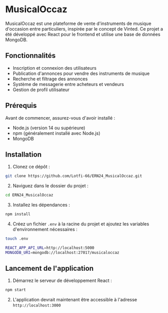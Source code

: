 
# MusicalOccaz

MusicalOccaz est une plateforme de vente d'instruments de musique d'occasion entre particuliers, inspirée par le concept de Vinted. Ce projet a été développé avec React pour le frontend et utilise une base de données MongoDB.

## Fonctionnalités

- Inscription et connexion des utilisateurs
- Publication d'annonces pour vendre des instruments de musique
- Recherche et filtrage des annonces
- Système de messagerie entre acheteurs et vendeurs
- Gestion de profil utilisateur

## Prérequis

Avant de commencer, assurez-vous d'avoir installé :
- Node.js (version 14 ou supérieure)
- npm (généralement installé avec Node.js)
- MongoDB

## Installation

1. Clonez ce dépôt :

```bash
git clone https://github.com/Lotfi-66/ERN24_MusicalOccaz.git
``` 


2. Naviguez dans le dossier du projet :

```bash
cd ERN24_MusicalOccaz
```


3. Installez les dépendances :

```bash
npm install
```


4. Créez un fichier `.env` à la racine du projet et ajoutez les variables d'environnement nécessaires :

```bash
touch .env
```

```bash
REACT_APP_API_URL=http://localhost:5000
MONGODB_URI=mongodb://localhost:27017/musicaloccaz
```


## Lancement de l'application

1. Démarrez le serveur de développement React :

```bash
npm start
```


2. L'application devrait maintenant être accessible à l'adresse `http://localhost:3000`

